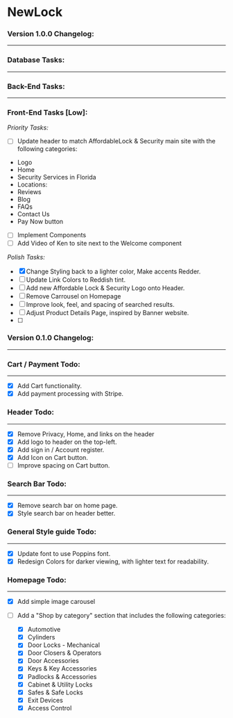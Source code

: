 # NewLock

### Version 1.0.0 Changelog:

---

### Database Tasks:

---

### Back-End Tasks:

---

### Front-End Tasks [Low]:

_Priority Tasks:_

- [ ] Update header to match AffordableLock & Security main site with the following categories:
- Logo
- Home
- Security Services in Florida
- Locations:
- Reviews
- Blog
- FAQs
- Contact Us
- Pay Now button
- [ ] Implement Components
- [ ] Add Video of Ken to site next to the Welcome component

_Polish Tasks:_

- [x] Change Styling back to a lighter color, Make accents Redder.
- [ ] Update Link Colors to Reddish tint.
- [ ] Add new Affordable Lock & Security Logo onto Header.
- [ ] Remove Carrousel on Homepage
- [ ] Improve look, feel, and spacing of searched results.
- [ ] Adjust Product Details Page, inspired by Banner website.
- [ ]

### Version 0.1.0 Changelog:

---

### Cart / Payment Todo:

---

- [x] Add Cart functionality.
- [x] Add payment processing with Stripe.

### Header Todo:

---

- [x] Remove Privacy, Home, and links on the header
- [x] Add logo to header on the top-left.
- [x] Add sign in / Account register.
- [x] Add Icon on Cart button.
- [ ] Improve spacing on Cart button.

### Search Bar Todo:

---

- [x] Remove search bar on home page.
- [x] Style search bar on header better.

### General Style guide Todo:

---

- [x] Update font to use Poppins font.
- [x] Redesign Colors for darker viewing, with lighter text for readability.

### Homepage Todo:

---

- [x] Add simple image carousel
- [ ] Add a "Shop by category" section that includes the following categories:

  - [x] Automotive
  - [x] Cylinders
  - [x] Door Locks - Mechanical
  - [x] Door Closers & Operators
  - [x] Door Accessories
  - [x] Keys & Key Accessories
  - [x] Padlocks & Accessories
  - [x] Cabinet & Utility Locks
  - [x] Safes & Safe Locks
  - [x] Exit Devices
  - [x] Access Control

